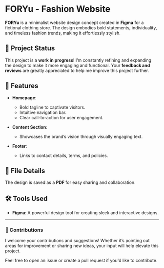 # FORYu - Fashion Website

**FORYu** is a minimalist website design concept created in **Figma** for a fictional clothing store. The design embodies bold statements, individuality, and timeless fashion trends, making it effortlessly stylish.

## 🚀 Project Status
This project is a **work in progress**! I’m constantly refining and expanding the design to make it more engaging and functional. Your **feedback and reviews** are greatly appreciated to help me improve this project further.

## 🌟 Features
- **Homepage**:  
  - Bold tagline to captivate visitors.  
  - Intuitive navigation bar.  
  - Clear call-to-action for user engagement.

- **Content Section**:  
  - Showcases the brand’s vision through visually engaging text.

- **Footer**:  
  - Links to contact details, terms, and policies.

## 📄 File Details
The design is saved as a **PDF** for easy sharing and collaboration.

## 🛠️ Tools Used
- **Figma**: A powerful design tool for creating sleek and interactive designs.

---

### 🤝 Contributions
I welcome your contributions and suggestions! Whether it’s pointing out areas for improvement or sharing new ideas, your input will help elevate this project.

Feel free to open an issue or create a pull request if you'd like to contribute.


